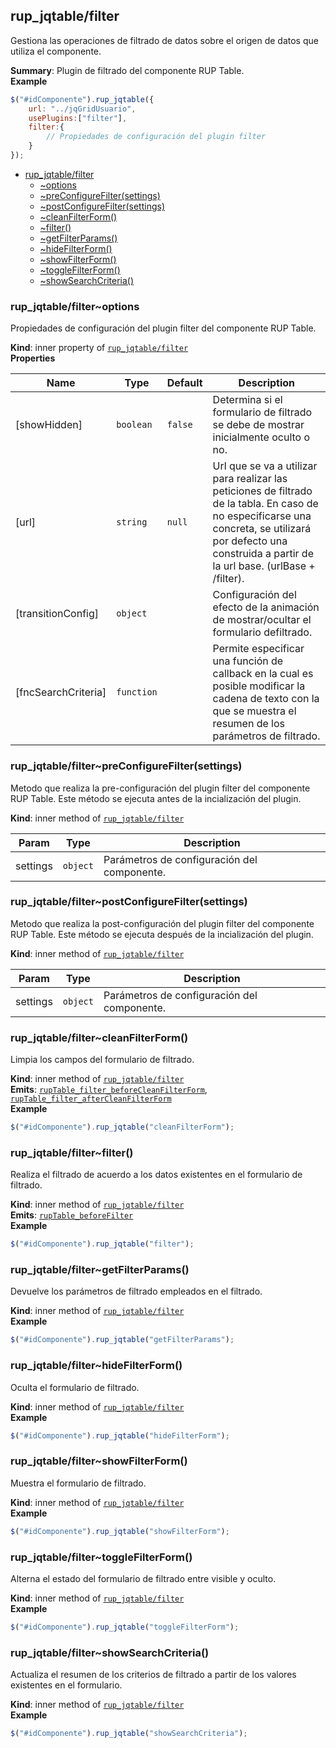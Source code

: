 <a name="module_rup_jqtable/filter"></a>

## rup\_jqtable/filter
Gestiona las operaciones de filtrado de datos sobre el origen de datos que utiliza el componente.

**Summary**: Plugin de filtrado del componente RUP Table.  
**Example**  
```js
$("#idComponente").rup_jqtable({	url: "../jqGridUsuario",	usePlugins:["filter"],	filter:{		// Propiedades de configuración del plugin filter	}});
```

* [rup_jqtable/filter](#module_rup_jqtable/filter)
    * [~options](#module_rup_jqtable/filter..options)
    * [~preConfigureFilter(settings)](#module_rup_jqtable/filter..preConfigureFilter)
    * [~postConfigureFilter(settings)](#module_rup_jqtable/filter..postConfigureFilter)
    * [~cleanFilterForm()](#module_rup_jqtable/filter..cleanFilterForm)
    * [~filter()](#module_rup_jqtable/filter..filter)
    * [~getFilterParams()](#module_rup_jqtable/filter..getFilterParams)
    * [~hideFilterForm()](#module_rup_jqtable/filter..hideFilterForm)
    * [~showFilterForm()](#module_rup_jqtable/filter..showFilterForm)
    * [~toggleFilterForm()](#module_rup_jqtable/filter..toggleFilterForm)
    * [~showSearchCriteria()](#module_rup_jqtable/filter..showSearchCriteria)

<a name="module_rup_jqtable/filter..options"></a>

### rup_jqtable/filter~options
Propiedades de configuración del plugin filter del componente RUP Table.

**Kind**: inner property of [<code>rup\_jqtable/filter</code>](#module_rup_jqtable/filter)  
**Properties**

| Name | Type | Default | Description |
| --- | --- | --- | --- |
| [showHidden] | <code>boolean</code> | <code>false</code> | Determina si el formulario de filtrado se debe de mostrar inicialmente oculto o no. |
| [url] | <code>string</code> | <code>null</code> | Url que se va a utilizar para realizar las peticiones de filtrado de la tabla. En caso de no especificarse una concreta, se utilizará por defecto una construida a partir de la url base. (urlBase + /filter). |
| [transitionConfig] | <code>object</code> |  | Configuración del efecto de la animación de mostrar/ocultar el formulario defiltrado. |
| [fncSearchCriteria] | <code>function</code> |  | Permite especificar una función de callback en la cual es posible modificar la cadena de texto con la que se muestra el resumen de los parámetros de filtrado. |

<a name="module_rup_jqtable/filter..preConfigureFilter"></a>

### rup_jqtable/filter~preConfigureFilter(settings)
Metodo que realiza la pre-configuración del plugin filter del componente RUP Table.Este método se ejecuta antes de la incialización del plugin.

**Kind**: inner method of [<code>rup\_jqtable/filter</code>](#module_rup_jqtable/filter)  

| Param | Type | Description |
| --- | --- | --- |
| settings | <code>object</code> | Parámetros de configuración del componente. |

<a name="module_rup_jqtable/filter..postConfigureFilter"></a>

### rup_jqtable/filter~postConfigureFilter(settings)
Metodo que realiza la post-configuración del plugin filter del componente RUP Table.Este método se ejecuta después de la incialización del plugin.

**Kind**: inner method of [<code>rup\_jqtable/filter</code>](#module_rup_jqtable/filter)  

| Param | Type | Description |
| --- | --- | --- |
| settings | <code>object</code> | Parámetros de configuración del componente. |

<a name="module_rup_jqtable/filter..cleanFilterForm"></a>

### rup_jqtable/filter~cleanFilterForm()
Limpia los campos del formulario de filtrado.

**Kind**: inner method of [<code>rup\_jqtable/filter</code>](#module_rup_jqtable/filter)  
**Emits**: [<code>rupTable\_filter\_beforeCleanFilterForm</code>](#module_rup_jqtable+event_rupTable_filter_beforeCleanFilterForm), [<code>rupTable\_filter\_afterCleanFilterForm</code>](#module_rup_jqtable+event_rupTable_filter_afterCleanFilterForm)  
**Example**  
```js
$("#idComponente").rup_jqtable("cleanFilterForm");
```
<a name="module_rup_jqtable/filter..filter"></a>

### rup_jqtable/filter~filter()
Realiza el filtrado de acuerdo a los datos existentes en el formulario de filtrado.

**Kind**: inner method of [<code>rup\_jqtable/filter</code>](#module_rup_jqtable/filter)  
**Emits**: [<code>rupTable\_beforeFilter</code>](#module_rup_jqtable+event_rupTable_beforeFilter)  
**Example**  
```js
$("#idComponente").rup_jqtable("filter");
```
<a name="module_rup_jqtable/filter..getFilterParams"></a>

### rup_jqtable/filter~getFilterParams()
Devuelve los parámetros de filtrado empleados en el filtrado.

**Kind**: inner method of [<code>rup\_jqtable/filter</code>](#module_rup_jqtable/filter)  
**Example**  
```js
$("#idComponente").rup_jqtable("getFilterParams");
```
<a name="module_rup_jqtable/filter..hideFilterForm"></a>

### rup_jqtable/filter~hideFilterForm()
Oculta el formulario de filtrado.

**Kind**: inner method of [<code>rup\_jqtable/filter</code>](#module_rup_jqtable/filter)  
**Example**  
```js
$("#idComponente").rup_jqtable("hideFilterForm");
```
<a name="module_rup_jqtable/filter..showFilterForm"></a>

### rup_jqtable/filter~showFilterForm()
Muestra el formulario de filtrado.

**Kind**: inner method of [<code>rup\_jqtable/filter</code>](#module_rup_jqtable/filter)  
**Example**  
```js
$("#idComponente").rup_jqtable("showFilterForm");
```
<a name="module_rup_jqtable/filter..toggleFilterForm"></a>

### rup_jqtable/filter~toggleFilterForm()
Alterna el estado del formulario de filtrado entre visible y oculto.

**Kind**: inner method of [<code>rup\_jqtable/filter</code>](#module_rup_jqtable/filter)  
**Example**  
```js
$("#idComponente").rup_jqtable("toggleFilterForm");
```
<a name="module_rup_jqtable/filter..showSearchCriteria"></a>

### rup_jqtable/filter~showSearchCriteria()
Actualiza el resumen de los criterios de filtrado a partir de los valores existentes en el formulario.

**Kind**: inner method of [<code>rup\_jqtable/filter</code>](#module_rup_jqtable/filter)  
**Example**  
```js
$("#idComponente").rup_jqtable("showSearchCriteria");
```
